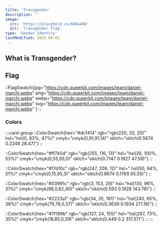 ```yaml
---
title: 'Transgender'
description: ''
image:
  src: 'https://placehold.co/600x400'
  alt: 'Transgender Flag'
type: 'Gender Identity'
lastModified: 2025-09-01
---
```


## What is Transgender?


## Flag

::FlagSwatch{jpg="https://cdn.queerkit.com/images/team/daniel-marchi.webp" png="https://cdn.queerkit.com/images/team/daniel-marchi.webp" webp="https://cdn.queerkit.com/images/team/daniel-marchi.webp" svg="https://cdn.queerkit.com/images/team/daniel-marchi.webp" }
::

### Colors

:::card-group
::ColorSwatch{hex="#dc1414" rgb="rgb(220, 20, 20)" hsl="hsl(0, 83%, 47%)" cmyk="cmyk(0,91,91,14)" oklch="oklch(0.5674 0.2248 28.47)"}
::

::ColorSwatch{hex="#ff740d" rgb="rgb(255, 116, 13)" hsl="hsl(26, 100%, 53%)" cmyk="cmyk(0,55,95,0)" oklch="oklch(0.7147 0.1927 47.59)"}
::

::ColorSwatch{hex="#f7d10c" rgb="rgb(247, 209, 12)" hsl="	hsl(50, 94%, 51%)" cmyk="cmyk(0,15,95,3)" oklch="oklch(0.8674 0.1769 95.55)"}
::

::ColorSwatch{hex="#03991c" rgb="rgb(3, 153, 28)" hsl="hsl(130, 96%, 31%)" cmyk="cmyk(98,0,82,40)" oklch="oklch(0.593 0.1928 143.76)"}
::

::ColorSwatch{hex="#2223a1" rgb="rgb(34, 35, 161)" hsl="hsl(240, 65%, 38%)" cmyk="cmyk(79,78,0,37)" oklch="oklch(0.3639 0.1934 271.16)"}
::

::ColorSwatch{hex="#7f189b" rgb="rgb(127, 24, 155)" hsl="hsl(287, 73%, 35%)" cmyk="cmyk(18,85,0,39)" oklch="oklch(0.449 0.2 317.37)"}
::
:::